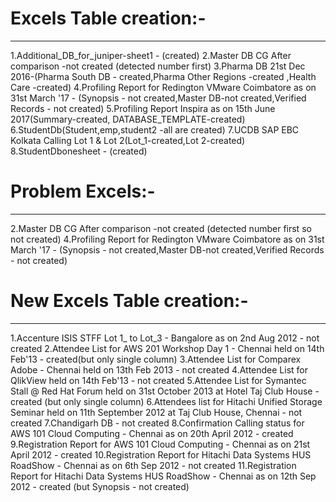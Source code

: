 # Excels Table creation:-
---

1.Additional_DB_for_juniper-sheet1 - (created)
2.Master DB CG After comparison -not created (detected number first)
3.Pharma DB 21st Dec 2016-(Pharma South DB - created,Pharma Other Regions -created ,Health Care -created)
4.Profiling Report for Redington VMware Coimbatore as on 31st March '17 - (Synopsis - not created,Master DB-not created,Verified Records - not created)
5.Profiling Report Inspira as on 15th June  2017(Summary-created, DATABASE_TEMPLATE-created)
6.StudentDb(Student,emp,student2 -all are created)
7.UCDB SAP EBC Kolkata Calling Lot 1 & Lot 2(Lot_1-created,Lot 2-created)
8.StudentDbonesheet - (created)


# Problem Excels:-
---

2.Master DB CG After comparison -not created (detected number first so not created)
4.Profiling Report for Redington VMware Coimbatore as on 31st March '17 - (Synopsis - not created,Master DB-not created,Verified Records - not created)



# New Excels Table creation:-
---

1.Accenture ISIS STFF Lot 1_ to Lot_3 -  Bangalore as on 2nd Aug 2012 - not created
2.Attendee List for AWS 201 Workshop Day 1 - Chennai held on 14th Feb'13 - created(but only single column)
3.Attendee List for Comparex Adobe - Chennai held on 13th Feb 2013 - not created
4.Attendee List for QlikView held on 14th Feb'13 - not created
5.Attendee List for Symantec Stall @ Red Hat Forum held on 31st October 2013 at Hotel Taj Club House - created (but only single column)
6.Attendees list for Hitachi Unified Storage Seminar held on 11th September 2012 at Taj Club House, Chennai - not created
7.Chandigarh DB - not created
8.Confirmation Calling status for AWS 101  Cloud Computing - Chennai as on 20th April 2012 - created
9.Registration Report for AWS 101  Cloud Computing - Chennai as on 21st April 2012 - created
10.Registration Report for Hitachi Data Systems HUS RoadShow - Chennai as on 6th Sep 2012 - not created
11.Registration Report for Hitachi Data Systems HUS RoadShow - Chennai as on 12th Sep 2012 - created (but Synopsis - not created)

